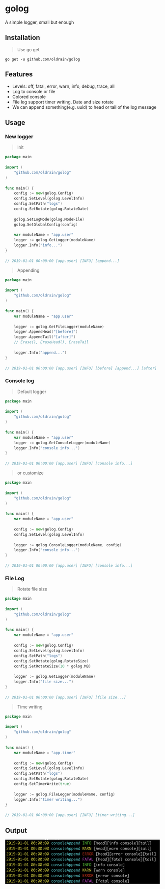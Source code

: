 # golog
A simple logger, small but enough


## Installation

> Use go get

    go get -u github.com/oldrain/golog

## Features
* Levels: off, fatal, error, warn, info, debug, trace, all
* Log to console or file
* Colored console
* File log support timer writing. Date and size rotate
* We can append something(e.g. uuid) to head or tail of the log message

## Usage

### New logger

> Init

```go
package main

import (
    "github.com/oldrain/golog"
)

func main() {
    config := new(golog.Config)
    config.SetLevel(golog.LevelInfo)
    config.SetPath("logs")
    config.SetRotate(golog.RotateDate)

    golog.SetLogMode(golog.ModeFile)
    golog.SetGlobalConfig(config)

    var moduleName = "app.user"
    logger := golog.GetLogger(moduleName)
    logger.Info("info...")
}

// 2019-01-01 00:00:00 [app.user] [INFO] [append...]
```

> Appending


```go
package main

import (
    "github.com/oldrain/golog"
)

func main() {
    var moduleName = "app.user"

    logger := golog.GetFileLogger(moduleName)
    logger.AppendHead("[before]")
    logger.AppendTail("[after]")
    // Erase(), EraseHead(), EraseTail

    logger.Info("append...")
}

// 2019-01-01 00:00:00 [app.user] [INFO] [before] [append...] [after]
```

### Console log

> Default logger

```go
package main

import (
    "github.com/oldrain/golog"
)

func main() {
    var moduleName = "app.user"
    logger := golog.GetConsoleLogger(moduleName)
    logger.Info("console info...")
}

// 2019-01-01 00:00:00 [app.user] [INFO] [console info...]
```

> or customize

```go
package main

import (
    "github.com/oldrain/golog"
)

func main() {
    var moduleName = "app.user"

    config := new(golog.Config)
    config.SetLevel(golog.LevelInfo)

    logger := golog.ConsoleLogger(moduleName, config)
    logger.Info("console info...")
}

// 2019-01-01 00:00:00 [app.user] [INFO] [console info...]
```

### File Log

> Rotate file size

```go
package main

import (
    "github.com/oldrain/golog"
)

func main() {
	var moduleName = "app.user"

    config := new(golog.Config)
    config.SetLevel(golog.LevelInfo)
    config.SetPath("logs")
    config.SetRotate(golog.RotateSize)
    config.SetRotateSize(10 * golog.MB)

    logger := golog.GetLogger(moduleName)
    logger.Info("file size...")
}

// 2019-01-01 00:00:00 [app.user] [INFO] [file size...]
```

> Time writing

```go
package main

import (
    "github.com/oldrain/golog"
)

func main() {
    var moduleName = "app.timer"

    config := new(golog.Config)
    config.SetLevel(golog.LevelInfo)
    config.SetPath("logs")
    config.SetRotate(golog.RotateDate)
    config.SetTimerWrite(true)

    logger := golog.FileLogger(moduleName, config)
    logger.Info("timer writing...")
}

// 2019-01-01 00:00:00 [app.user] [INFO] [timer writing...]
```
## Output
![output](https://github.com/oldrain/golog/raw/master/output.png)